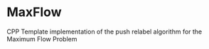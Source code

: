 MaxFlow
=======

CPP Template implementation of the push relabel algorithm for the Maximum Flow Problem